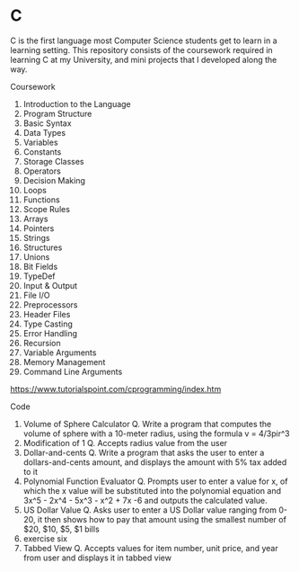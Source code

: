 # C
C is the first language most Computer Science students get to learn in a learning setting. This repository consists of the coursework required in learning C at my University, and mini projects that I developed along the way.

Coursework
1. Introduction to the Language
2. Program Structure
3. Basic Syntax
4. Data Types
5. Variables
6. Constants
7. Storage Classes
8. Operators
9. Decision Making
10. Loops
11. Functions
12. Scope Rules
13. Arrays
14. Pointers
15. Strings
16. Structures
17. Unions
18. Bit Fields
19. TypeDef
20. Input & Output
21. File I/O
22. Preprocessors
23. Header Files
24. Type Casting
25. Error Handling
26. Recursion
27. Variable Arguments
28. Memory Management
29. Command Line Arguments

https://www.tutorialspoint.com/cprogramming/index.htm

Code
1. Volume of Sphere Calculator
    Q. Write a program that computes the volume of sphere with a 10-meter radius, using the formula v = 4/3pir^3
2. Modification of 1
    Q. Accepts radius value from the user
3. Dollar-and-cents
    Q. Write a program that asks the user to enter a dollars-and-cents amount, and displays the amount with 5% tax added to it
4. Polynomial Function Evaluator
    Q. Prompts user to enter a value for x, of which the x value will be substituted into the polynomial equation  and 3x^5 -     2x^4 - 5x^3 - x^2 + 7x -6 and outputs the calculated value. 
5. US Dollar Value 
    Q. Asks user to enter a US Dollar value ranging from 0-20, it then shows how to pay that amount using the smallest number     of $20, $10, $5, $1 bills
6. exercise six
7. Tabbed View
    Q. Accepts values for item number, unit price, and year from user and displays it in tabbed view
